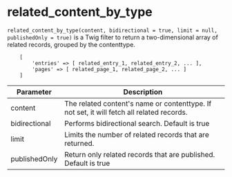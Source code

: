 # related_content_by_type

`related_content_by_type(content, bidirectional = true, limit = null, publishedOnly = true)` is a Twig filter to return a two-dimensional
array of related records, grouped by the contenttype.

```twig
    [
        'entries' => [ related_entry_1, related_entry_2, ... ],
        'pages' => [ related_page_1, related_page_2, ... ]
    ]
```

|Parameter	|Description
|---|---
|content	|The related content's name or contenttype. If not set, it will fetch all related records.
|bidirectional	|Performs bidirectional search. Default is true
|limit	|Limits the number of related records that are returned.
|publishedOnly	|Return only related records that are published. Default is true